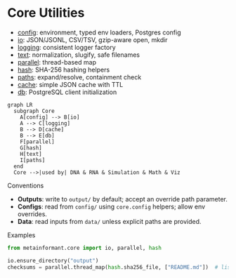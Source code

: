 # Core Utilities

- [config](./core/config.md): environment, typed env loaders, Postgres config
- [io](./core/io.md): JSON/JSONL, CSV/TSV, gzip-aware open, mkdir
- [logging](./core/logging.md): consistent logger factory
- [text](./core/text.md): normalization, slugify, safe filenames
- [parallel](./core/parallel.md): thread-based map
- [hash](./core/hash.md): SHA-256 hashing helpers
- [paths](./core/paths.md): expand/resolve, containment check
- [cache](./core/cache.md): simple JSON cache with TTL
- [db](./core/db.md): PostgreSQL client initialization

```mermaid
graph LR
  subgraph Core
    A[config] --> B[io]
    A --> C[logging]
    B --> D[cache]
    B --> E[db]
    F[parallel]
    G[hash]
    H[text]
    I[paths]
  end
  Core -->|used by| DNA & RNA & Simulation & Math & Viz
```

Conventions

- **Outputs**: write to `output/` by default; accept an override path parameter.
- **Configs**: read from `config/` using `core.config` helpers; allow env overrides.
- **Data**: read inputs from `data/` unless explicit paths are provided.

Examples

```python
from metainformant.core import io, parallel, hash

io.ensure_directory("output")
checksums = parallel.thread_map(hash.sha256_file, ["README.md"])  # list[str]
```
